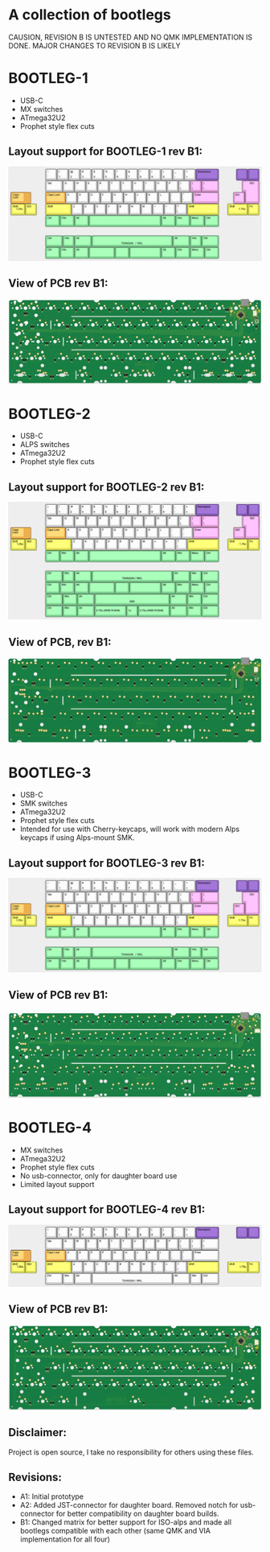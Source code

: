 # A collection of bootlegs

CAUSION, REVISION B IS UNTESTED AND NO QMK IMPLEMENTATION IS DONE. MAJOR CHANGES TO REVISION B IS LIKELY

# BOOTLEG-1
- USB-C
- MX switches
- ATmega32U2
- Prophet style flex cuts

## Layout support for BOOTLEG-1 rev B1: 
![alt text](./readme-images/layout_support_bootleg-1_rev_B1.jpg "Layout support")

## View of PCB rev B1: 
![alt text](./readme-images/bootleg-1_rev_B1.jpg "PCB View - Rev B")

# BOOTLEG-2
- USB-C
- ALPS switches
- ATmega32U2
- Prophet style flex cuts

## Layout support for BOOTLEG-2 rev B1: 
![alt text](./readme-images/layout_support_bootleg-2_rev_B1.jpg "Layout support")

## View of PCB, rev B1: 
![alt text](./readme-images/bootleg-2_rev_B1.jpg "PCB View - Rev B")

# BOOTLEG-3
- USB-C
- SMK switches
- ATmega32U2
- Prophet style flex cuts
- Intended for use with Cherry-keycaps, will work with modern Alps keycaps if using Alps-mount SMK.

## Layout support for BOOTLEG-3 rev B1: 
![alt text](./readme-images/layout_support_bootleg-3_rev_B1.jpg "Layout support")

## View of PCB rev B1: 
![alt text](./readme-images/bootleg-3_rev_B1.jpg "PCB View - Rev B")

# BOOTLEG-4
- MX switches
- ATmega32U2
- Prophet style flex cuts
- No usb-connector, only for daughter board use
- Limited layout support

## Layout support for BOOTLEG-4 rev B1: 
![alt text](./readme-images/layout_support_bootleg-4_rev_B1.jpg "Layout support")

## View of PCB rev B1: 
![alt text](./readme-images/bootleg-4_rev_B1.jpg "PCB View - Rev B")

## Disclaimer:
Project is open source, I take no responsibility for others using these files.

## Revisions:
- A1: Initial prototype
- A2: Added JST-connector for daughter board. Removed notch for usb-connector for better compatibility on daughter board builds.
- B1: Changed matrix for better support for ISO-alps and made all bootlegs compatible with each other (same QMK and VIA implementation for all four)
